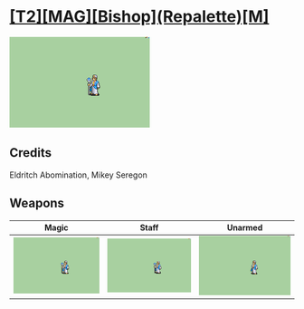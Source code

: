 # [\[T2\]\[MAG\]\[Bishop\]\(Repalette\)\[M\]](../%5BT2%5D%5BMAG%5D%5BBishop%5D(Repalette)%5BM%5D)

<img src="./6.%20Magic/Magic_000.png" alt="[T2][MAG][Bishop](Repalette)[M] standing" />

## Credits

Eldritch Abomination, Mikey Seregon

## Weapons


|Magic |Staff |Unarmed |
|  :---: | :---: | :---: |
| <img alt="Magic animation" src="./6.%20Magic/Magic.gif" /> | <img alt="Staff animation" src="./7.%20Staff/Staff.gif" /> | <img alt="Unarmed animation" src="./8.%20Unarmed/Unarmed.gif" /> |
